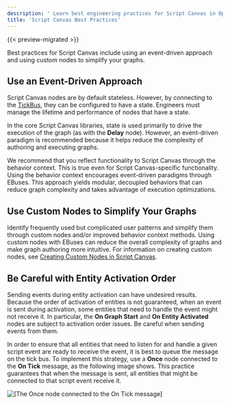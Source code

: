 ```yaml
---
description: ' Learn best engineering practices for Script Canvas in Open 3D Engine. '
title: 'Script Canvas Best Practices'
---
```


{{< preview-migrated >}}

Best practices for Script Canvas include using an event-driven approach and using custom nodes to simplify your graphs.

## Use an Event-Driven Approach 

Script Canvas nodes are by default stateless. However, by connecting to the [TickBus](/docs/user-guide/engine/ebus/tick.md), they can be configured to have a state. Engineers must manage the lifetime and performance of nodes that have a state.

In the core Script Canvas libraries, state is used primarily to drive the execution of the graph (as with the **Delay** node). However, an event-driven paradigm is recommended because it helps reduce the complexity of authoring and executing graphs.

We recommend that you reflect functionality to Script Canvas through the behavior context. This is true even for Script Canvas-specific functionality. Using the behavior context encourages event-driven paradigms through EBuses. This approach yields modular, decoupled behaviors that can reduce graph complexity and takes advantage of execution optimizations.

## Use Custom Nodes to Simplify Your Graphs 

Identify frequently used but complicated user patterns and simplify them through custom nodes and/or improved behavior context methods. Using custom nodes with EBuses can reduce the overall complexity of graphs and make graph authoring more intuitive. For information on creating custom nodes, see [Creating Custom Nodes in Script Canvas](/docs/user-guide/scripting/script-canvas/development/).

## Be Careful with Entity Activation Order 

Sending events during entity activation can have undesired results. Because the order of activation of entities is not guaranteed, when an event is sent during activation, some entities that need to handle the event might not receive it. In particular, the **On Graph Start** and **On Entity Activated** nodes are subject to activation order issues. Be careful when sending events from them.

In order to ensure that all entities that need to listen for and handle a given script event are ready to receive the event, it is best to queue the message on the tick bus. To implement this strategy, use a **Once** node connected to the **On Tick** message, as the following image shows. This practice guarantees that when the message is sent, all entities that might be connected to that script event receive it.

![\[The Once node connected to the On Tick message\]](/images/user-guide/scripting/script-canvas/script-canvas-best-practices-activation-order.png)
